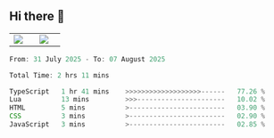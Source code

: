 ## Hi there 👋

<p align="center">
  <table align="center">
  <tr border="none">
  <td width="35%" align="center">
    <img  align="center"  src="http://github-profile-summary-cards.vercel.app/api/cards/stats?username=ricepunk&theme=github_dark" />
  </td>
    
  <td width="65%" align="center">
    <img  align="center"  src="http://github-profile-summary-cards.vercel.app/api/cards/profile-details?username=ricepunk&theme=github_dark" />
  </td>
  </tr>
  </table>
</p>

<!--START_SECTION:waka-->

```typescript
From: 31 July 2025 - To: 07 August 2025

Total Time: 2 hrs 11 mins

TypeScript   1 hr 41 mins    >>>>>>>>>>>>>>>>>>>------   77.26 %
Lua          13 mins         >>>----------------------   10.02 %
HTML         5 mins          >------------------------   03.90 %
CSS          3 mins          >------------------------   02.90 %
JavaScript   3 mins          >------------------------   02.85 %
```

<!--END_SECTION:waka-->
